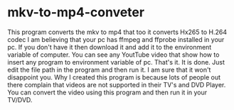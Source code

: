 # mkv-to-mp4-conveter
This program converts the mkv to mp4 that too it converts Hx265 to H.264 codec
I am believing that your pc has ffmpeg and ffprobe installed in your pc.
If you don't have it then download it and add it to the environment variable of computer.
You can see any YoutTube video that show how to insert any program to environment variable of pc.
That's it. It is done.
Just edit the file path in the program and then run it. I am sure that it won't disappoint you.
Why I created this program is because lots of people out there complain that videos are not supported in their TV's and DVD Player.
You can convert the video using this program and then run it in your TV/DVD.
